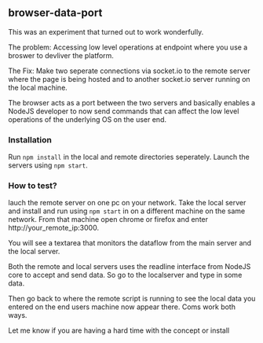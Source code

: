 ## browser-data-port
This was an experiment that turned out to work wonderfully. 

The problem: Accessing low level operations at endpoint where you use a broswer to devliver the platform.

The Fix: Make two seperate connections via socket.io to the remote server where the page is being hosted and to another socket.io server running on the local machine. 

The browser acts as a port between the two servers and basically enables a NodeJS developer to now send commands that can affect the low level operations of the underlying OS on the user end.

### Installation

Run `npm install` in the local and remote directories seperately. Launch the servers using `npm start`. 

### How to test?

lauch the remote server on one pc on your network. Take the local server and install and run using `npm start` in on a different machine on the same network. From that machine open chrome or firefox and enter http://your_remote_ip:3000.

You will see a textarea that monitors the dataflow from the main server and the local server. 

Both the remote and local servers uses the readline interface from NodeJS core to accept and send data. So go to the localserver and type in some data.

Then go back to where the remote script is running to see the local data you entered on the end users machine now appear there. Coms work both ways. 

Let me know if you are having a hard time with the concept or install